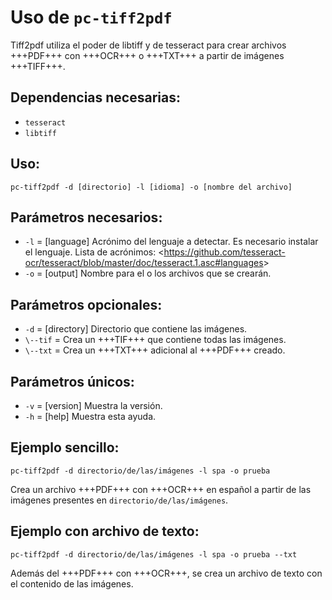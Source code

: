 # Uso de `pc-tiff2pdf`

Tiff2pdf utiliza el poder de libtiff y de tesseract para crear archivos +++PDF+++ con +++OCR+++ o +++TXT+++ a partir de imágenes +++TIFF+++.

## Dependencias necesarias:

* `tesseract`
* `libtiff`

## Uso:

```
pc-tiff2pdf -d [directorio] -l [idioma] -o [nombre del archivo]
```

## Parámetros necesarios:

* `-l` = [language] Acrónimo del lenguaje a detectar. Es necesario instalar el lenguaje. Lista de acrónimos: &lt;https://github.com/tesseract-ocr/tesseract/blob/master/doc/tesseract.1.asc#languages&gt;
* `-o` = [output] Nombre para el o los archivos que se crearán.

## Parámetros opcionales:

* `-d` = [directory] Directorio que contiene las imágenes.
* `\--tif` = Crea un +++TIF+++ que contiene todas las imágenes.
* `\--txt` = Crea un +++TXT+++ adicional al +++PDF+++ creado.

## Parámetros únicos:

* `-v` = [version] Muestra la versión.
* `-h` = [help] Muestra esta ayuda.

## Ejemplo sencillo:

```
pc-tiff2pdf -d directorio/de/las/imágenes -l spa -o prueba
```

Crea un archivo +++PDF+++ con +++OCR+++ en español a partir de las imágenes presentes en `directorio/de/las/imágenes`.

## Ejemplo con archivo de texto:

```
pc-tiff2pdf -d directorio/de/las/imágenes -l spa -o prueba --txt
```

Además del +++PDF+++ con +++OCR+++, se crea un archivo de texto con el contenido de las imágenes.
